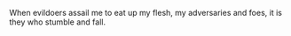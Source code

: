 When evildoers assail me to eat up my flesh, my adversaries and foes, it is they who stumble and fall.
